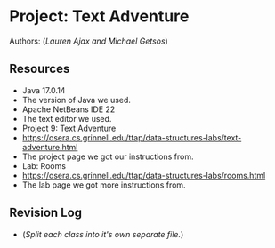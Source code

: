 # Project: Text Adventure

Authors: (_Lauren Ajax and Michael Getsos_)

## Resources

*   Java 17.0.14
*   The version of Java we used.
*   Apache NetBeans IDE 22
*   The text editor we used.
*   Project 9: Text Adventure
*   https://osera.cs.grinnell.edu/ttap/data-structures-labs/text-adventure.html
*   The project page we got our instructions from.
*   Lab: Rooms
*   https://osera.cs.grinnell.edu/ttap/data-structures-labs/rooms.html
*   The lab page we got more instructions from.

## Revision Log

*   (_Split each class into it's own separate file._)
